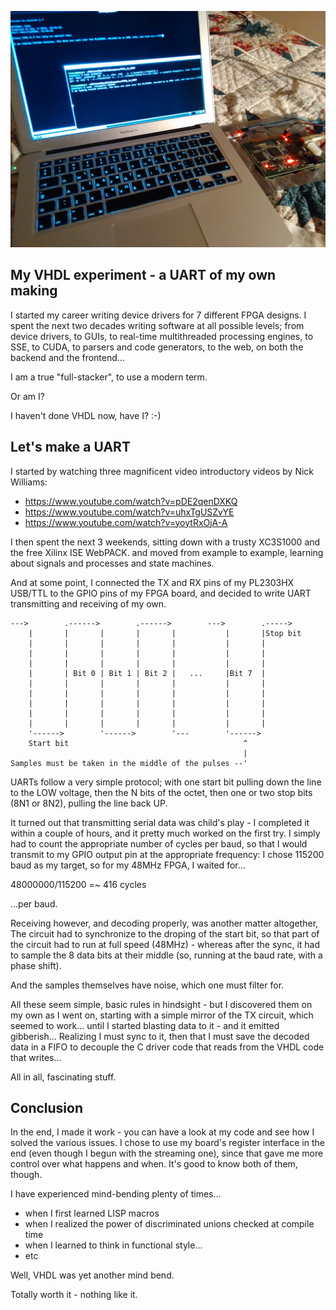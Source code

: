 
![Data sent from minicom over the PL2303HX USB/TTL UART, read by the FPGA's GPIO pins, decoded and read back via a FIFO.](operational.jpg "Data sent from minicom over the PL2303HX USB/TTL UART, read by the FPGA's GPIO pins, decoded and read back via a FIFO.")

## My VHDL experiment - a UART of my own making

I started my career writing device drivers for 7 different FPGA designs.
I spent the next two decades writing software at all possible levels;
from device drivers, to GUIs, to real-time multithreaded processing
engines, to SSE, to CUDA, to parsers and code generators, to the web,
on both the backend and the frontend...

I am a true "full-stacker", to use a modern term.

Or am I?

I haven't done VHDL now, have I? :-)

## Let's make a UART

I started by watching three magnificent video introductory videos
by Nick Williams:

- https://www.youtube.com/watch?v=pDE2qenDXKQ
- https://www.youtube.com/watch?v=uhxTgUSZvYE
- https://www.youtube.com/watch?v=yoytRxOjA-A

I then spent the next 3 weekends, sitting down with a trusty XC3S1000 and
the free Xilinx ISE WebPACK. and moved from example to example, learning
about signals and processes and state machines.

And at some point, I connected the TX and RX pins of my PL2303HX USB/TTL to
the GPIO pins of my FPGA board, and decided to write UART transmitting and
receiving of my own.

    --->        .------>        .------>        --->        .----->
        |       |       |       |       |           |       |Stop bit 
        |       |       |       |       |           |       |         
        |       |       |       |       |           |       |
        |       |       |       |       |           |       |
        |       | Bit 0 | Bit 1 | Bit 2 |   ...     |Bit 7  |
        |       |       |       |       |           |       |
        |       |       |       |       |           |       |
        |       |       |       |       |           |       |
        |       |       |       |       |           |       |
        |       |       |       |       |           |       |
        '------>        '------>        '---        '------>      
        Start bit                                       ^
                                                        |
    Samples must be taken in the middle of the pulses --'

UARTs follow a very simple protocol; with one start bit pulling down the
line to the LOW voltage, then the N bits of the octet, then one or
two stop bits (8N1 or 8N2), pulling the line back UP.

It turned out that transmitting serial data was child's play - I completed
it within a couple of hours, and it pretty much worked on the first try.
I simply had to count the appropriate number of cycles per baud,
so that I would transmit to my GPIO output pin at the appropriate
frequency: I chose 115200 baud as my target, so for my 48MHz FPGA,
I waited for...

  48000000/115200 =~ 416 cycles

...per baud.

Receiving however, and decoding properly, was another matter altogether,
The circuit had to synchronize to the droping of the start bit, so that
part of the circuit had to run at full speed (48MHz) - whereas after the
sync, it had to sample the 8 data bits at their middle (so, running
at the baud rate, with a phase shift).

And the samples themselves have noise, which one must filter for.

All these seem simple, basic rules in hindsight - but I discovered them
on my own as I went on, starting with a simple mirror of the TX circuit,
which seemed to work... until I started blasting data to it - and it
emitted gibberish... Realizing I must sync to it, then that I must save
the decoded data in a FIFO to decouple the C driver code that reads from
the VHDL code that writes...

All in all, fascinating stuff.

## Conclusion

In the end, I made it work - you can have a look at my code and see how
I solved the various issues. I chose to use my board's register interface
in the end (even though I begun with the streaming one), since that gave
me more control over what happens and when. It's good to know both of
them, though.

I have experienced mind-bending plenty of times...

- when I first learned LISP macros
- when I realized the power of discriminated unions checked at compile
time
- when I learned to think in functional style...
- etc

Well, VHDL was yet another mind bend.

Totally worth it - nothing like it.

